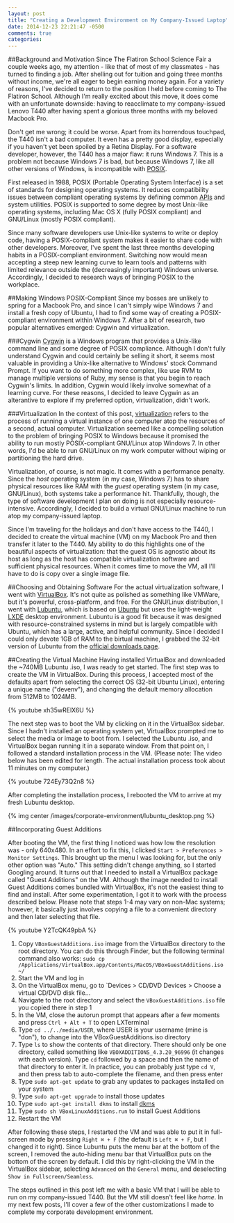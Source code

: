 ```yaml
---
layout: post
title: "Creating a Development Environment on My Company-Issued Laptop"
date: 2014-12-23 22:21:47 -0500
comments: true
categories: 
---
```

##Background and Motivation
Since The Flatiron School Science Fair a couple weeks ago, my attention - like that of most of my classmates - has turned to finding a job. After shelling out for tuition and going three months without income, we're all eager to begin earning money again. For a variety of reasons, I've decided to return to the position I held before coming to The Flatiron School. Although I'm really excited about this move, it does come with an unfortunate downside: having to reacclimate to my company-issued Lenovo T440 after having spent a glorious three months with my beloved Macbook Pro.<!--more-->

Don't get me wrong; it could be worse. Apart from its horrendous touchpad, the T440 isn't a bad computer. It even has a pretty good display, especially if you haven't yet been spoiled by a Retina Display. For a software developer, however, the T440 has a major flaw: it runs Windows 7. This is a problem not because Windows 7 is bad, but because Windows 7, like all other versions of Windows, is incompatible with [POSIX](http://en.wikipedia.org/wiki/POSIX).

First released in 1988, POSIX (Portable Operating System Interface) is a set of standards for designing operating systems. It reduces compatibility issues between compliant operating systems by defining common [APIs](http://en.wikipedia.org/wiki/Application_programming_interface) and system utilities. POSIX is supported to some degree by most Unix-like operating systems, including Mac OS X (fully POSIX compliant) and GNU/Linux (mostly POSIX compliant).

Since many software developers use Unix-like systems to write or deploy code, having a POSIX-compliant system makes it easier to share code with other developers. Moreover, I've spent the last three months developing habits in a POSIX-compliant environment. Switching now would mean accepting a steep new learning curve to learn tools and patterns with limited relevance outside the (decreasingly important) Windows universe. Accordingly, I decided to research ways of bringing POSIX to the workplace.

##Making Windows POSIX-Compliant
Since my bosses are unlikely to spring for a Macbook Pro, and since I can't simply wipe Windows 7 and install a fresh copy of Ubuntu, I had to find some way of creating a POSIX-compliant environment within Windows 7. After a bit of research, two popular alternatives emerged: Cygwin and virtualization.

###Cygwin
[Cygwin](http://en.wikipedia.org/wiki/Cygwin) is a Windows program that provides a Unix-like command line and some degree of POSIX compliance. Although I don't fully understand Cygwin and could certainly be selling it short, it seems most valuable in providing a Unix-like alternative to Windows' stock Command Prompt. If you want to do something more complex, like use RVM to manage multiple versions of Ruby, my sense is that you begin to reach Cygwin's limits. In addition, Cygwin would likely involve somewhat of a learning curve. For these reasons, I decided to leave Cygwin as an alterantive to explore if my preferred option, virtualization, didn't work.

###Virtualization
In the context of this post, [virtualization](http://en.wikipedia.org/wiki/Virtualization) refers to the process of running a virtual instance of one computer atop the resources of a second, actual computer. Virtualization seemed like a compelling solution to the problem of bringing POSIX to Windows because it promised the ability to run mostly POSIX-compliant GNU/Linux atop Windows 7. In other words, I'd be able to run GNU/Linux on my work computer without wiping or partitioning the hard drive.

Virtualization, of course, is not magic. It comes with a performance penalty. Since the _host_ operating system (in my case, Windows 7) has to share physical resources like RAM with the _guest_ operating system (in my case, GNU/Linux), both systems take a performance hit. Thankfully, though, the type of software development I plan on doing is not especially resource-intensive. Accordingly, I decided to build a virtual GNU/Linux machine to run atop my company-issued laptop.

Since I'm traveling for the holidays and don't have access to the T440, I decided to create the virtual machine (VM) on my Macbook Pro and then transfer it later to the T440. My ability to do this highlights one of the beautiful aspects of virtualization: that the guest OS is agnostic about its host as long as the host has compatible virtualization software and sufficient physical resources. When it comes time to move the VM, all I'll have to do is copy over a single image file.

##Choosing and Obtaining Software
For the actual virtualization software, I went with [VirtualBox](https://www.virtualbox.org/). It's not quite as polished as something like VMWare, but it's powerful, cross-platform, and free. For the GNU/Linux distribution, I went with [Lubuntu](http://lubuntu.net/), which is based on [Ubuntu](http://www.ubuntu.com/desktop) but uses the light-weight [LXDE](http://lxde.org/) desktop environment. Lubuntu is a good fit because it was designed with resource-constrained systems in mind but is largely compatible with Ubuntu, which has a large, active, and helpful community. Since I decided I could only devote 1GB of RAM to the birtual machine, I grabbed the 32-bit version of Lubuntu from the [official downloads page](https://help.ubuntu.com/community/Lubuntu/GetLubuntu#Standard_PC).

##Creating the Virtual Machine
Having installed VirtualBox and downloaded the ~740MB Lubuntu .iso, I was ready to get started. The first step was to create the VM in VirtualBox. During this process, I accepted most of the defaults apart from selecting the correct OS (32-bit Ubuntu Linux), entering a unique name ("devenv"), and changing the default memory allocation from 512MB to 1024MB. 

<p>{% youtube xh35wRElX6U %}</p>

The next step was to boot the VM by clicking on it in the VirtualBox sidebar. Since I hadn't installed an operating system yet, VirtualBox prompted me to select the media or image to boot from. I selected the Lubuntu .iso, and VirtualBox began running it in a separate window. From that point on, I followed a standard installation process in the VM. (Please note: The video below has been edited for length. The actual installation process took about 11 minutes on my computer.)

<p>{% youtube 724Ey73Q2n8 %}</p>

After completing the installation process, I rebooted the VM to arrive at my fresh Lubuntu desktop.

{% img center /images/corporate-environment/lubuntu_desktop.png %}

##Incorporating Guest Additions

After booting the VM, the first thing I noticed was how low the resolution was - only 640x480. In an effort to fix this, I clicked `Start > Preferences > Monitor Settings`. This brought up the menu I was looking for, but the only other option was "Auto." This setting didn't change anything, so I started Googling around. It turns out that I needed to install a VirtualBox package called "Guest Additions" on the VM. Although the image needed to install Guest Additions comes bundled with VirtualBox, it's not the easiest thing to find and install. After some experimentation, I got it to work with the process described below. Please note that steps 1-4 may vary on non-Mac systems; however, it basically just involves copying a file to a convenient directory and then later selecting that file.

<p>{% youtube Y2TcQK49pbA %}</p>

1. Copy `VBoxGuestAdditions.iso` image from the VirtualBox directory to the root directory. You can do this through Finder, but the following terminal command also works: `sudo cp /Applications/VirtualBox.app/Contents/MacOS/VBoxGuestAdditions.iso ~/`
1. Start the VM and log in
1. On the VirtualBox menu, go to `Devices > CD/DVD Devices > Choose a virtual CD/DVD disk file...
1. Navigate to the root directory and select the `VBoxGuestAdditions.iso` file you copied there in step 1
1. In the VM, close the autorun prompt that appears after a few moments and press `Ctrl + Alt + T` to open LXTerminal
1. Type `cd ../../media/USER`, where USER is your username (mine is "don"), to change into the VBoxGuestAdditions.iso directory
1. Type `ls` to show the contents of that directory. There should only be one directory, called something like `VBOXADDITIONS_4.3.20_96996` (it changes with each version). Type `cd` followed by a space and then the name of that directory to enter it. In practice, you can probably just type `cd V`, and then press tab to auto-complete the filename, and then press enter
1. Type `sudo apt-get update` to grab any updates to packages installed on your system
1. Type `sudo apt-get upgrade` to install those updates
1. Type `sudo apt-get install dkms` to install [dkms](http://en.wikipedia.org/wiki/Dynamic_Kernel_Module_Support)
1. Type `sudo sh VBoxLinuxAdditions.run` to install Guest Additions
1. Restart the VM

After following these steps, I restarted the VM and was able to put it in full-screen mode by pressing `Right ⌘ + F` (the default is `Left ⌘ + F`, but I changed it to right). Since Lubuntu puts the menu bar at the bottom of the screen, I removed the auto-hiding menu bar that VirtualBox puts on the bottom of the screen by default. I did this by right-clicking the VM in the VirtualBox sidebar, selecting `Advanced` on the `General` menu, and deselecting `Show in Fullscreen/Seamless`.

The steps outlined in this post left me with a basic VM that I will be able to run on my company-issued T440. But the VM still doesn't feel like _home_. In my next few posts, I'll cover a few of the other customizations I made to complete my corporate development environment.
